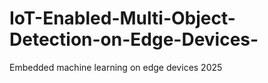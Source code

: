 # IoT-Enabled-Multi-Object-Detection-on-Edge-Devices-
Embedded machine learning on edge devices 2025
